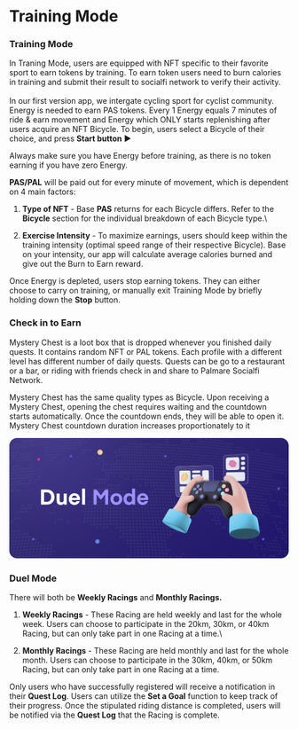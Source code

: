 # Training Mode

### Training Mode

In Traning Mode, users are equipped with NFT specific to their favorite sport to earn tokens by training. To earn token users need to burn calories in training and submit their result to socialfi network to verify their activity.\
\
In our first version app, we intergate cycling sport for cyclist community. Energy is needed to earn PAS tokens. Every 1 Energy equals 7 minutes of ride & earn movement and Energy which ONLY starts replenishing after users acquire an NFT Bicycle. To begin, users select a Bicycle of their choice, and press **Start button** ▶

Always make sure you have Energy before training, as there is no token earning if you have zero Energy.

**PAS/PAL** will be paid out for every minute of movement, which is dependent on 4 main factors:

1. **Type of NFT** - Base **PAS** returns for each Bicycle differs. Refer to the **Bicycle** section for the individual breakdown of each Bicycle type.\

2. **Exercise Intensity** - To maximize earnings, users should keep within the training intensity (optimal speed range of their respective Bicycle). Base on your intensity, our app will calculate average calories burned and give out the Burn to Earn reward.&#x20;

Once Energy is depleted, users stop earning tokens. They can either choose to carry on training, or manually exit Training Mode by briefly holding down the **Stop** button.

### &#x20;**Check in to Earn**

Mystery Chest is a loot box that is dropped whenever you finished daily quests. It contains random NFT or PAL tokens. Each profile with a different level has different number of daily quests. Quests can be go to a restaurant or a bar, or riding with friends check in and share to Palmare Socialfi Network.

Mystery Chest has the same quality types as Bicycle. Upon receiving a Mystery Chest, opening the chest requires waiting and the countdown starts automatically. Once the countdown ends, they will be able to open it. Mystery Chest countdown duration increases proportionately to it



![](<../.gitbook/assets/Desktop - 7.png>)

### Duel Mode

There will both be **Weekly Racings** and **Monthly Racings.**

1. **Weekly Racings** - These Racing are held weekly and last for the whole week. Users can choose to participate in the 20km, 30km, or 40km Racing, but can only take part in one Racing at a time.\

2. **Monthly Racings** - These Racing are held monthly and last for the whole month. Users can choose to participate in the 30km, 40km, or 50km Racing, but can only take part in one Racing at a time.

Only users who have successfully registered will receive a notification in their **Quest Log**. Users can utilize the **Set a Goal** function to keep track of their progress. Once the stipulated riding distance is completed, users will be notified via the **Quest Log** that the Racing is complete.&#x20;

